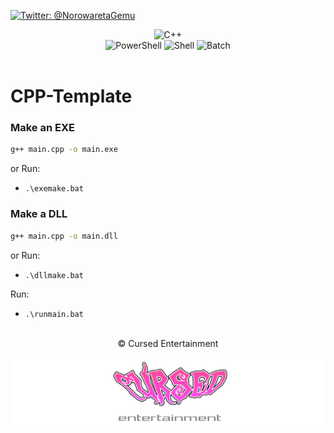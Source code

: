 [![Twitter: @NorowaretaGemu](https://img.shields.io/badge/X-@NorowaretaGemu-blue.svg?style=flat)](https://x.com/NorowaretaGemu)

<div align="center">
  <img alt="C++" src="https://img.shields.io/badge/C%2B%2B-%23323330.svg?&style=for-the-badge&logo=c%2B%2B&logoColor=white"/>
</div>
<div align="center">
  <img alt="PowerShell" src="https://img.shields.io/badge/PowerShell-%23323330.svg?&style=for-the-badge&logo=powershell&logoColor=white"/>
  <img alt="Shell" src="https://img.shields.io/badge/Shell-%23323330.svg?&style=for-the-badge&logo=gnu-bash&logoColor=white"/>
  <img alt="Batch" src="https://img.shields.io/badge/Batch-%23323330.svg?&style=for-the-badge&logo=windows&logoColor=white"/>
  </div>
<br>

# CPP-Template

### Make an EXE

```bash
g++ main.cpp -o main.exe
```

or Run:
- `.\exemake.bat`

### Make a DLL

```bash
g++ main.cpp -o main.dll
```

or Run: 
- `.\dllmake.bat`

Run: 
- `.\runmain.bat`

<br>
<div align="center">
© Cursed Entertainment
</div>
<br>
<a href="https://cursed-entertainment.itch.io/" target="_blank">
    <img src="https://github.com/CursedPrograms/cursedentertainment/raw/main/images/logos/logo-wide-grey.png"
        alt="CursedEntertainment Logo">
</a>
